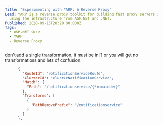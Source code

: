 ```yaml
---
Title: "Experimenting with YARP: A Reverse Proxy"
Lead: YARP is a reverse proxy toolkit for building fast proxy servers in .NET
  using the infrastructure from ASP.NET and .NET.
Published: 2020-09-16T20:20:00.000Z
Tags:
  - ASP.NET Core
  - YARP
  - Reverse Proxy
---
```

don't add a single transformation, it must be in [] or you will get no transformations and lots of confusion.

``` json
      {
        "RouteId": "NotificationServiceRoute",
        "ClusterId": "clusterNotificationService",
        "Match": {
          "Path": "/notificationservice/{*remainder}"
        },
        "Transforms": [
          {
            "PathRemovePrefix": "/notificationservice"
          }
        ]
      },
```
